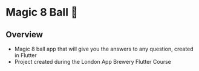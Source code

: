 # Magic 8 Ball 🎱

## Overview
- Magic 8 ball app that will give you the answers to any question, created in Flutter
- Project created during the London App Brewery Flutter Course